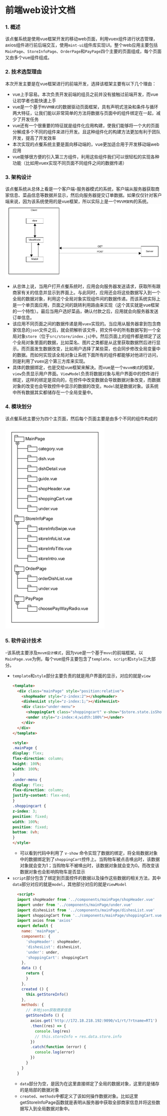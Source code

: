 # 前端web设计文档
### 1. 概述
该点餐系统是使用vue框架开发的移动web页面，利用vuex组件进行状态管理，axios组件进行前后端交互，使用`mint-ui`组件库实现UI。整个web应用主要包括`MainPage`、`StoreInfoPage`、`OrderPage`和`PayPage`四个主要的页面组成，每个页面又由多个vue组件组成。
### 2. 技术选型理由
本次开发主要是在vue框架进行的前端开发，选择该框架主要有以下几个理由：
- vue上手容易。本次负责开发前端的组员之前并没有接触过前端开发，而vue让初学者也能快速上手
- vue是一个基于`MVVM模式`的数据驱动页面框架，具有声明式渲染和条件与循环两大特征，让我们能以非常简单的方法将数据与页面中的组件绑定在一起，减少了开发任务
- vue还有一个很重要的特征就是组件化应用构建，使我们能够将一个大的页面分解成多个不同的组件来进行开发。且这种组件化的构建方法更加有利于团队开发，提高了开发效率
- 本次实现的点餐系统主要是面向移动端的，vue更加适合用于开发移动端web应用
- vue能够很方便的引入第三方组件，利用这些组件我们可以很轻松的实现各种功能（比如用vuex实现不同页面不同组件之间的数据传递）
### 3. 架构设计
该点餐系统从总体上看是一个客户端-服务器模式的系统，客户端从服务器获取商家信息、菜品信息等数据并显示，然后向服务器提交订单数据。如果仅仅针对客户端来说，因为该系统使用的是vue框架，所以实际上是一个`MVVM架构`的系统。
![](https://github.com/CZXHenry/Documents/raw/master/软件架构图.png)
- 从总体上说，当用户打开点餐系统时，应用会向服务器发送请求，获取所有跟商家有关的信息并显示到界面上。与此同时，应用还会将这些数据写入到一个全局的数据对象，利用这个全局对象实现组件间的数据传递。而该系统实际上是一个单页面应用，页面之间的跳转利用路由来实现（这个其实就是vue框架的一个特性）。最后当用户选好菜品，确认付款之后，应用就会向服务器发送订单信息。
- 该应用不同页面之间的数据传递是用`vuex`实现的。当应用从服务器拿到包含商家信息的`json`文件之后，就会把解析该文件，把文件中的所有数据写到一个全局对象`store`（位于`src/store/index.js`)中。然后页面上的组件都是绑定了这个全局对象里面的数据，比如菜名、图片之类都是从这里获取数据然后进行显示。而页面发生数据改变，比如用户选择了某些菜，也会同步修改全局变量中的数据。而如何实现该全局对象让系统下面所有的组件都能够对他进行访问，则是利用了vuex这个第三方库来实现。
- 具体的数据绑定，也是交给vue框架来解决。而vue是一个`mvvm模式`的框架，`view`负责显示用户界面。`ViewModel`负责将数据对象与用户界面中的控件进行绑定，这样的绑定是双向的，在控件中改变数据会导致数据对象改变，而数据对象的改变也会导致控件中显示的数据的改变。`Model`就是数据对象。该系统中所有数据其实都储存在一个全局变量中。
### 4. 模块划分
该点餐系统主要分为四个主页面，然后每个页面主要是由多个不同的组件构成的

  ![](https://github.com/CZXHenry/Documents/raw/master//模块划分.png)

### 5. 软件设计技术
-该系统主要涉及`mvvm设计模式`，因为vue是一个基于`mvvc`的前端框架。以`MainPage.vue`为例，每个vue组件主要包含了`template`、`script`和`style`三大部分。
- `template`和`style`部分主要负责的就是用户界面的显示，对应的就是`view`
  ```html
  <template>
    <div class="mainPage" style="position:relative">
      <shopHeader style="z-index:2"></shopHeader>
      <dishesList style="z-index:1;"></dishesList>
      <div class="under-menu">
        <shoppingCart class="shoppingcart" v-show="$store.state.isShowShoppingCart"></shoppingCart>
        <under style="z-index:4;width:100%"></under>
      </div>
    </div>
  </template>
  ```
  ```html
  <style>
  .mainPage {
  display: flex;
  flex-direction: column;
  height: 100%;
  width: 100%;
  }
  .under-menu {
  display: flex;
  flex-direction: column;
  justify-content: flex-end;
  }
  .shoppingcart {
  z-index: 3;
  position: fixed;
  width: 100%;
  position: fixed;
  bottom: 8vh;
  }
  </style>
  ```
  - 可以看到代码中利用了 `v-show` 命令实现了数据的绑定，将全局数据对象中的数据绑定到了`shoppingCart`控件上。当购物车被点击唤出时，该数据对象就会变为1；当购物车不被唤出时，该数据对象就会变为0。而改变该数据对象也会影响购物车是否显示
- `script`部分包含了绑定到页面控件的数据以及操作这些数据的相关方法，其中`data`部分对应的就是`model`，其他部分对应的就是`ViewModel`
  ```html
    <script>
    import shopHeader from '../components/mainPage/shopHeader.vue'
    import under from '../components/mainPage/under.vue'
    import dishesList from '../components/mainPage/dishesList.vue'
    import shoppingCart from '../components/mainPage/shoppingCart.vue'
    import axios from 'axios'
    export default {
      name: 'mainPage',
      components: {
        'shopHeader': shopHeader,
        'dishesList': dishesList,
        'under': under,
        'shoppingCart': shoppingCart
      },
      data () {
        return {
        }
      },
      created () {
        this.getStoreInfo()
      },
      methods: {
        // 本地json获取商家信息
        getStoreInfo () {
          axios.get('http://172.18.218.192:9090/v1/rt/?rtname=RT1')
          .then((res) => {
            console.log(res)
            // this.storeInfo = res.data.store.info
          })
          .catch(function (error) {
            console.log(error)
          })
        }
      }
    }
  ```
  - `data`部分为空，是因为在这里直接绑定了全局的数据对象，这里的是储存的是局部的数据对象
  - `created`、`methods`中都定义了该如何操作数据对象。比如这里getStoreInfoPage函数就是表明从服务器中获取全部商家信息并将这些数据写入到全局数据对象中。
